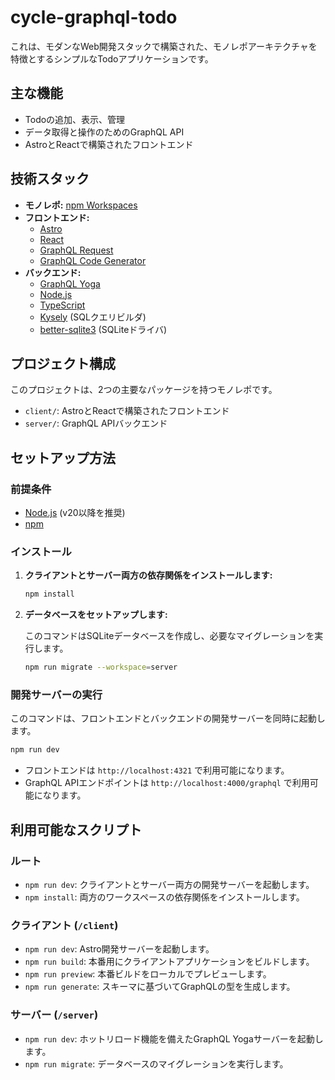 # cycle-graphql-todo

これは、モダンなWeb開発スタックで構築された、モノレポアーキテクチャを特徴とするシンプルなTodoアプリケーションです。

## 主な機能

- Todoの追加、表示、管理
- データ取得と操作のためのGraphQL API
- AstroとReactで構築されたフロントエンド

## 技術スタック

-   **モノレポ:** [npm Workspaces](https://docs.npmjs.com/cli/v7/using-npm/workspaces)
-   **フロントエンド:**
    -   [Astro](https://astro.build/)
    -   [React](https://react.dev/)
    -   [GraphQL Request](https://github.com/prisma-labs/graphql-request)
    -   [GraphQL Code Generator](https://www.graphql-code-generator.com/)
-   **バックエンド:**
    -   [GraphQL Yoga](https://the-guild.dev/graphql/yoga-server)
    -   [Node.js](https://nodejs.org/)
    -   [TypeScript](https://www.typescriptlang.org/)
    -   [Kysely](https://kysely.dev/) (SQLクエリビルダ)
    -   [better-sqlite3](https://github.com/WiseLibs/better-sqlite3) (SQLiteドライバ)

## プロジェクト構成

このプロジェクトは、2つの主要なパッケージを持つモノレポです。

-   `client/`: AstroとReactで構築されたフロントエンド
-   `server/`: GraphQL APIバックエンド

## セットアップ方法

### 前提条件

-   [Node.js](https://nodejs.org/) (v20以降を推奨)
-   [npm](https://www.npmjs.com/)

### インストール

1.  **クライアントとサーバー両方の依存関係をインストールします:**

    ```bash
    npm install
    ```

2.  **データベースをセットアップします:**

    このコマンドはSQLiteデータベースを作成し、必要なマイグレーションを実行します。

    ```bash
    npm run migrate --workspace=server
    ```

### 開発サーバーの実行

このコマンドは、フロントエンドとバックエンドの開発サーバーを同時に起動します。

```bash
npm run dev
```

-   フロントエンドは `http://localhost:4321` で利用可能になります。
-   GraphQL APIエンドポイントは `http://localhost:4000/graphql` で利用可能になります。

## 利用可能なスクリプト

### ルート

-   `npm run dev`: クライアントとサーバー両方の開発サーバーを起動します。
-   `npm install`: 両方のワークスペースの依存関係をインストールします。

### クライアント (`/client`)

-   `npm run dev`: Astro開発サーバーを起動します。
-   `npm run build`: 本番用にクライアントアプリケーションをビルドします。
-   `npm run preview`: 本番ビルドをローカルでプレビューします。
-   `npm run generate`: スキーマに基づいてGraphQLの型を生成します。

### サーバー (`/server`)

-   `npm run dev`: ホットリロード機能を備えたGraphQL Yogaサーバーを起動します。
-   `npm run migrate`: データベースのマイグレーションを実行します。